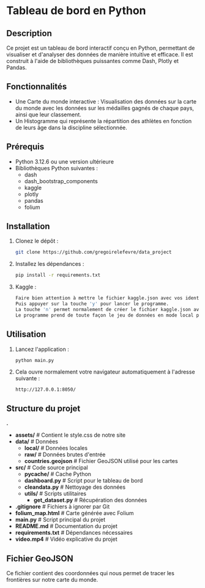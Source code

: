 # Tableau de bord en Python

## Description
Ce projet est un tableau de bord interactif conçu en Python, permettant de visualiser et d'analyser des données de manière intuitive et efficace. Il est construit à l'aide de bibliothèques puissantes comme Dash, Plotly et Pandas.

## Fonctionnalités
- Une Carte du monde interactive : Visualisation des données sur la carte du monde avec les données sur les médailles gagnés de chaque pays, ainsi que leur classement.
- Un Histogramme qui représente la répartition des athlètes en fonction de leurs âge dans la discipline sélectionnée.

## Prérequis
- Python 3.12.6 ou une version ultérieure
- Bibliothèques Python suivantes :
  - dash
  - dash_bootstrap_components
  - kaggle
  - plotly
  - pandas
  - folium

## Installation
1. Clonez le dépôt :
   ```bash
   git clone https://github.com/gregoirelefevre/data_project
   ```
2. Installez les dépendances :
   ```bash
   pip install -r requirements.txt
   ```
3. Kaggle :
   ```bash
   Faire bien attention à mettre le fichier kaggle.json avec vos identifiants dans .kaggle sur votre machine. 
   Puis appuyer sur la touche 'y' pour lancer le programme. 
   La touche 'n' permet normalement de créer le fichier kaggle.json avec vos identifiants mais il est préférable que le fichier soit déjà présent. 
   Le programme prend de toute façon le jeu de données en mode local par défaut si le requête API ne marche pas. 
   ```

## Utilisation
1. Lancez l'application :
   ```bash
   python main.py
   ```
2. Cela ouvre normalement votre navigateur automatiquement à l'adresse suivante :
   ```
   http://127.0.0.1:8050/
   ```

## Structure du projet
**.**
- **assets/**                  # Contient le style.css de notre site
- **data/**                    # Données 
  - **local/**                 # Données locales 
  - **raw/**                   # Données brutes d'entrée
  - **countries.geojson**      # Fichier GeoJSON utilisé pour les cartes
- **src/**                     # Code source principal
  - **__pycache__/**           # Cache Python
  - **dashboard.py**           # Script pour le tableau de bord
  - **cleandata.py**           # Nettoyage des données
  - **utils/**                 # Scripts utilitaires
    - **get_dataset.py**       # Récupération des données
- **.gitignore**               # Fichiers à ignorer par Git
- **folium_map.html**          # Carte générée avec Folium
- **main.py**                  # Script principal du projet
- **README.md**                # Documentation du projet
- **requirements.txt**         # Dépendances nécessaires
- **video.mp4**                # Vidéo explicative du projet

## Fichier GeoJSON
Ce fichier contient des coordonnées qui nous permet de tracer les frontières sur notre carte du monde. 
